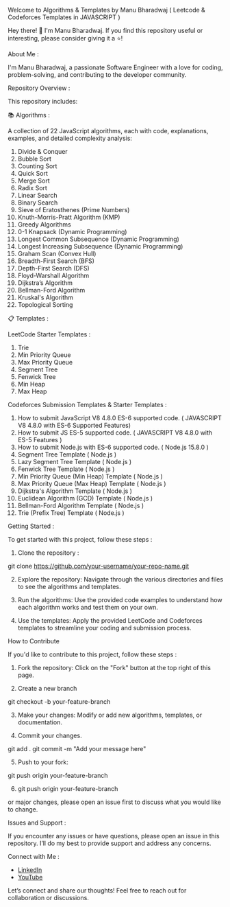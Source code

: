 Welcome to Algorithms & Templates by Manu Bharadwaj ( Leetcode & Codeforces Templates in JAVASCRIPT )

Hey there! 👋 I'm Manu Bharadwaj. If you find this repository useful or interesting, please consider giving it a ⭐️!

About Me :

I'm Manu Bharadwaj, a passionate Software Engineer with a love for coding, problem-solving, and contributing to the developer community.

Repository Overview :

This repository includes:

📚 Algorithms :

A collection of 22 JavaScript algorithms, each with code, explanations, examples, and detailed complexity analysis:

1. Divide & Conquer
2. Bubble Sort
3. Counting Sort
4. Quick Sort
5. Merge Sort
6. Radix Sort
7. Linear Search
8. Binary Search
9. Sieve of Eratosthenes (Prime Numbers)
10. Knuth-Morris-Pratt Algorithm (KMP)
11. Greedy Algorithms
12. 0-1 Knapsack (Dynamic Programming)
13. Longest Common Subsequence (Dynamic Programming)
14. Longest Increasing Subsequence (Dynamic Programming)
15. Graham Scan (Convex Hull)
16. Breadth-First Search (BFS)
17. Depth-First Search (DFS)
18. Floyd-Warshall Algorithm
19. Dijkstra’s Algorithm
20. Bellman-Ford Algorithm
21. Kruskal's Algorithm
22. Topological Sorting

📋 Templates :

LeetCode Starter Templates :

1. Trie
2. Min Priority Queue
3. Max Priority Queue
4. Segment Tree
5. Fenwick Tree
6. Min Heap
7. Max Heap

Codeforces Submission Templates & Starter Templates :

1. How to submit JavaScript V8 4.8.0 ES-6 supported code. ( JAVASCRIPT V8 4.8.0 with ES-6 Supported Features)
2. How to submit JS ES-5 supported code. ( JAVASCRIPT V8 4.8.0 with ES-5 Features )
3. How to submit Node.js with ES-6 supported code. ( Node.js 15.8.0 )
4. Segment Tree Template ( Node.js )
5. Lazy Segment Tree Template ( Node.js )
6. Fenwick Tree Template ( Node.js )
7. Min Priority Queue (Min Heap) Template ( Node.js )
8. Max Priority Queue (Max Heap) Template ( Node.js )
9. Dijkstra's Algorithm Template ( Node.js )
10. Euclidean Algorithm (GCD) Template ( Node.js )
11. Bellman-Ford Algorithm Template ( Node.js )
12. Trie (Prefix Tree) Template ( Node.js )

Getting Started :

To get started with this project, follow these steps :

1. Clone the repository :

git clone https://github.com/your-username/your-repo-name.git

2. Explore the repository: Navigate through the various directories and files to see the algorithms and templates.

3. Run the algorithms: Use the provided code examples to understand how each algorithm works and test them on your own.

4. Use the templates: Apply the provided LeetCode and Codeforces templates to streamline your coding and submission process.

How to Contribute

If you'd like to contribute to this project, follow these steps :

1. Fork the repository: Click on the "Fork" button at the top right of this page.

2. Create a new branch

git checkout -b your-feature-branch

3. Make your changes: Modify or add new algorithms, templates, or documentation.

4. Commit your changes.

git add .
git commit -m "Add your message here"

5. Push to your fork:

git push origin your-feature-branch

6. git push origin your-feature-branch

or major changes, please open an issue first to discuss what you would like to change.

Issues and Support :

If you encounter any issues or have questions, please open an issue in this repository. I’ll do my best to provide support and address any concerns.

Connect with Me :

- [LinkedIn](https://www.linkedin.com/in/manu-bharadwaj-3507a345/)
- [YouTube](https://www.youtube.com/@code-with-Bharadwaj)

Let’s connect and share our thoughts! Feel free to reach out for collaboration or discussions.


